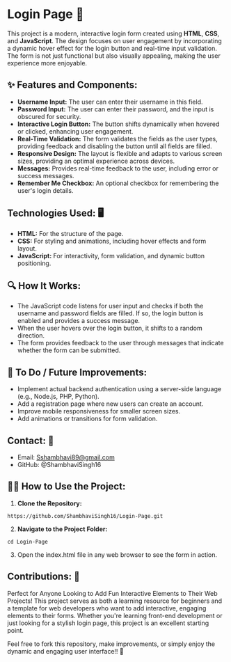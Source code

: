 # Login Page 🚪
 This project is a modern, interactive login form created using **HTML**, **CSS**, and **JavaScript**. The design focuses on user engagement by incorporating a dynamic hover effect for the login button and real-time input validation. The form is not just functional but also visually appealing, making the user experience more enjoyable.


## ✨ Features and Components:
- **Username Input:** The user can enter their username in this field.
- **Password Input:** The user can enter their password, and the input is obscured for security.
- **Interactive Login Button:** The button shifts dynamically when hovered or clicked, enhancing user engagement.
- **Real-Time Validation:** The form validates the fields as the user types, providing feedback and disabling the button until all fields are filled.
- **Responsive Design:** The layout is flexible and adapts to various screen sizes, providing an optimal experience across devices.
- **Messages:** Provides real-time feedback to the user, including error or success messages.
- **Remember Me Checkbox:** An optional checkbox for remembering the user's login details.
  

## Technologies Used: 🖥️
- **HTML:** For the structure of the page.
- **CSS:** For styling and animations, including hover effects and form layout.
- **JavaScript:** For interactivity, form validation, and dynamic button positioning.
  

## 🔍 How It Works:
- The JavaScript code listens for user input and checks if both the username and password fields are filled. If so, the login button is enabled and provides a success message.
- When the user hovers over the login button, it shifts to a random direction.
- The form provides feedback to the user through messages that indicate whether the form can be submitted.


## 🌱 To Do / Future Improvements:
- Implement actual backend authentication using a server-side language (e.g., Node.js, PHP, Python).
- Add a registration page where new users can create an account.
- Improve mobile responsiveness for smaller screen sizes.
- Add animations or transitions for form validation.


## Contact: 💬
- Email: Sshambhavi89@gmail.com
- GitHub: @ShambhaviSingh16


## 🧑‍💻 How to Use the Project:
1. **Clone the Repository:**
```
https://github.com/ShambhaviSingh16/Login-Page.git
```
2. **Navigate to the Project Folder:**
```
cd Login-Page
```
3. Open the index.html file in any web browser to see the form in action.

## Contributions: 💪
Perfect for Anyone Looking to Add Fun Interactive Elements to Their Web Projects!
This project serves as both a learning resource for beginners and a template for web developers who want to add interactive, engaging elements to their forms. Whether you're learning front-end development or just looking for a stylish login page, this project is an excellent starting point.

Feel free to fork this repository, make improvements, or simply enjoy the dynamic and engaging user interface!! 🌟
